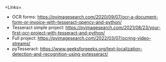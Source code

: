 =Links=
- OCR forms: https://pyimagesearch.com/2020/09/07/ocr-a-document-form-or-invoice-with-tesseract-opencv-and-python/
- Tesseract simple project: https://pyimagesearch.com/2021/08/23/your-first-ocr-project-with-tesseract-and-python/
- Full project: https://pyimagesearch.com/2022/03/07/ocring-video-streams/
- pyTesseract: https://www.geeksforgeeks.org/text-localization-detection-and-recognition-using-pytesseract/

